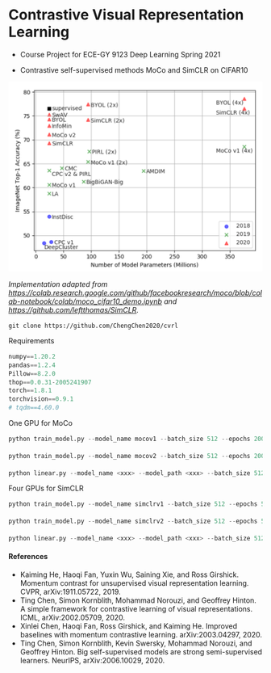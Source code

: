 # Contrastive Visual Representation Learning
- Course Project for ECE-GY 9123 Deep Learning Spring 2021

- Contrastive self-supervised methods MoCo and SimCLR on CIFAR10

![](./pics/SSL.png)

*Implementation adapted from https://colab.research.google.com/github/facebookresearch/moco/blob/colab-notebook/colab/moco_cifar10_demo.ipynb and https://github.com/leftthomas/SimCLR.*

```
git clone https://github.com/ChengChen2020/cvrl
```

Requirements

```python
numpy==1.20.2
pandas==1.2.4
Pillow==8.2.0
thop==0.0.31-2005241907
torch==1.8.1
torchvision==0.9.1
# tqdm==4.60.0
```
One GPU for MoCo
```python
python train_model.py --model_name mocov1 --batch_size 512 --epochs 200 --arch resnet18 --learning_rate 0.06 --temperature 0.1 --weight_decay 5e-4

python train_model.py --model_name mocov2 --batch_size 512 --epochs 200 --arch resnet18 --learning_rate 0.06 --temperature 0.1 --weight_decay 5e-4

python linear.py --model_name <xxx> --model_path <xxx> --batch_size 512 --epochs 100
```
Four GPUs for SimCLR
```python
python train_model.py --model_name simclrv1 --batch_size 512 --epochs 500 --arch resnet50 --learning_rate 1e-3 --temperature 0.5 --weight_decay 1e-6

python train_model.py --model_name simclrv2 --batch_size 512 --epochs 500 --arch resnet50 --learning_rate 1e-3 --temperature 0.5 --weight_decay 1e-6

python linear.py --model_name <xxx> --model_path <xxx> --batch_size 512 --epochs 100
```

#### References

- Kaiming He, Haoqi Fan, Yuxin Wu, Saining Xie, and Ross Girshick. Momentum contrast for unsupervised visual representation learning. CVPR, arXiv:1911.05722, 2019.
- Ting Chen, Simon Kornblith, Mohammad Norouzi, and Geoffrey Hinton. A simple framework for contrastive learning of visual representations. ICML, arXiv:2002.05709, 2020.
- Xinlei Chen, Haoqi Fan, Ross Girshick, and Kaiming He. Improved baselines with momentum contrastive learning. arXiv:2003.04297, 2020.
- Ting Chen, Simon Kornblith, Kevin Swersky, Mohammad Norouzi, and Geoffrey Hinton. Big self-supervised models are strong semi-supervised learners. NeurIPS, arXiv:2006.10029, 2020.
